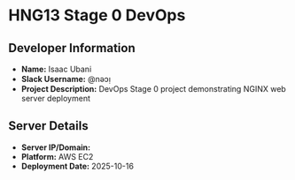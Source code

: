 # HNG13 Stage 0 DevOps

## Developer Information
- **Name:** Isaac Ubani
- **Slack Username:** @nǝɔᴉ
- **Project Description:** DevOps Stage 0 project demonstrating NGINX web server deployment

## Server Details
- **Server IP/Domain:**  
- **Platform:** AWS EC2
- **Deployment Date:** 2025-10-16
